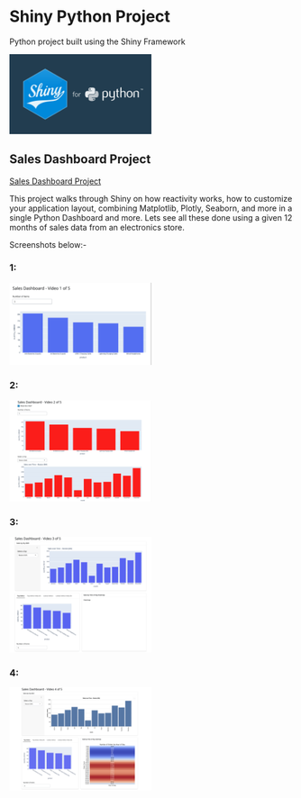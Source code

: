 # Shiny Python Project
Python project built using the Shiny Framework

<img src='./assets/shiny.jpeg' width=50%>

## Sales Dashboard Project

[Sales Dashboard Project](./sales)


This project walks through Shiny on how reactivity works, how to customize your application layout, combining Matplotlib, Plotly, Seaborn, and more in a single Python Dashboard and more. 
Lets see all these done using a given 12 months of sales data from an electronics store.


Screenshots below:-

### 1: 

<img src='./assets/video1of5.png' width=50%>

### 2: 

<img src='./assets/video2of5.png' width=50%>

### 3: 

<img src='./assets/video3of5.png' width=50%>

### 4:

<img src='./assets/video4of5.png' width=50%>


